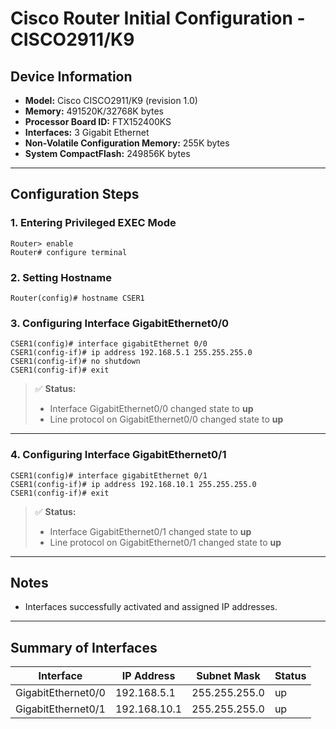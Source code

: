 # Cisco Router Initial Configuration - CISCO2911/K9

## Device Information
- **Model:** Cisco CISCO2911/K9 (revision 1.0)
- **Memory:** 491520K/32768K bytes
- **Processor Board ID:** FTX152400KS
- **Interfaces:** 3 Gigabit Ethernet
- **Non-Volatile Configuration Memory:** 255K bytes
- **System CompactFlash:** 249856K bytes

---

## Configuration Steps

### 1. Entering Privileged EXEC Mode
```shell
Router> enable
Router# configure terminal
```

### 2. Setting Hostname
```shell
Router(config)# hostname CSER1
```

### 3. Configuring Interface GigabitEthernet0/0
```shell
CSER1(config)# interface gigabitEthernet 0/0
CSER1(config-if)# ip address 192.168.5.1 255.255.255.0
CSER1(config-if)# no shutdown
CSER1(config-if)# exit
```

> ✅ **Status:**
> - Interface GigabitEthernet0/0 changed state to **up**
> - Line protocol on GigabitEthernet0/0 changed state to **up**

---

### 4. Configuring Interface GigabitEthernet0/1
```shell
CSER1(config)# interface gigabitEthernet 0/1
CSER1(config-if)# ip address 192.168.10.1 255.255.255.0
CSER1(config-if)# exit
```

> ✅ **Status:**
> - Interface GigabitEthernet0/1 changed state to **up**
> - Line protocol on GigabitEthernet0/1 changed state to **up**

---

## Notes
- Interfaces successfully activated and assigned IP addresses.

---

## Summary of Interfaces

| Interface              | IP Address      | Subnet Mask       | Status |
|------------------------|------------------|--------------------|--------|
| GigabitEthernet0/0     | 192.168.5.1       | 255.255.255.0      | up     |
| GigabitEthernet0/1     | 192.168.10.1      | 255.255.255.0      | up     |